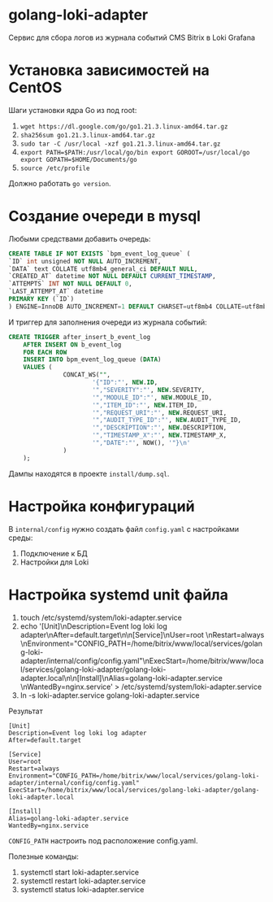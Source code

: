# golang-loki-adapter 
Сервис для сбора логов из журнала событий CMS Bitrix в Loki Grafana 

# Установка зависимостей на CentOS
Шаги установки ядра Go из под root:
1.	`wget https://dl.google.com/go/go1.21.3.linux-amd64.tar.gz`
2.	`sha256sum go1.21.3.linux-amd64.tar.gz`
3.	`sudo tar -C /usr/local -xzf go1.21.3.linux-amd64.tar.gz`
4.	`export PATH=$PATH:/usr/local/go/bin export GOROOT=/usr/local/go export GOPATH=$HOME/Documents/go`
5.  `source /etc/profile`

Должно работать `go version`.

# Создание очереди в mysql
Любыми средствами добавить очередь:
```sql
CREATE TABLE IF NOT EXISTS `bpm_event_log_queue` (
`ID` int unsigned NOT NULL AUTO_INCREMENT,
`DATA` text COLLATE utf8mb4_general_ci DEFAULT NULL,
`CREATED_AT` datetime NOT NULL DEFAULT CURRENT_TIMESTAMP,
`ATTEMPTS` INT NOT NULL DEFAULT 0,
`LAST_ATTEMPT_AT` datetime
PRIMARY KEY (`ID`)
) ENGINE=InnoDB AUTO_INCREMENT=1 DEFAULT CHARSET=utf8mb4 COLLATE=utf8mb4_general_ci;
```
И триггер для заполнения очереди из журнала событий:
```sql
CREATE TRIGGER after_insert_b_event_log
    AFTER INSERT ON b_event_log
    FOR EACH ROW
    INSERT INTO bpm_event_log_queue (DATA)
    VALUES (
               CONCAT_WS("",
                       '{"ID":"', NEW.ID,
                       '","SEVERITY":"', NEW.SEVERITY,
                       '","MODULE_ID":"', NEW.MODULE_ID,
                       '","ITEM_ID":"', NEW.ITEM_ID,
                       '","REQUEST_URI":"', NEW.REQUEST_URI,
                       '","AUDIT_TYPE_ID":"', NEW.AUDIT_TYPE_ID,
                       '","DESCRIPTION":"', NEW.DESCRIPTION,
                       '","TIMESTAMP_X":"', NEW.TIMESTAMP_X,
                       '","DATE":"', NOW(), '"}\n'
               )
    );
```

Дампы находятся в проекте `install/dump.sql`.

# Настройка конфигураций
В `internal/config` нужно создать файл `config.yaml` с настройками среды:
1. Подключение к БД
2. Настройки для Loki

# Настройка systemd unit файла
1. touch /etc/systemd/system/loki-adapter.service
2. echo '[Unit]\nDescription=Event log loki log adapter\nAfter=default.target\n\n[Service]\nUser=root \nRestart=always \nEnvironment="CONFIG_PATH=/home/bitrix/www/local/services/golang-loki-adapter/internal/config/config.yaml"\nExecStart=/home/bitrix/www/local/services/golang-loki-adapter/golang-loki-adapter.local\n\n[Install]\nAlias=golang-loki-adapter.service \nWantedBy=nginx.service' > /etc/systemd/system/loki-adapter.service
3. ln -s loki-adapter.service golang-loki-adapter.service

Результат
```
[Unit]
Description=Event log loki log adapter
After=default.target

[Service]
User=root
Restart=always
Environment="CONFIG_PATH=/home/bitrix/www/local/services/golang-loki-adapter/internal/config/config.yaml"
ExecStart=/home/bitrix/www/local/services/golang-loki-adapter/golang-loki-adapter.local

[Install]
Alias=golang-loki-adapter.service
WantedBy=nginx.service
```


`CONFIG_PATH` настроить под расположение config.yaml.

Полезные команды:
1. systemctl start loki-adapter.service
2. systemctl restart loki-adapter.service
3. systemctl status loki-adapter.service